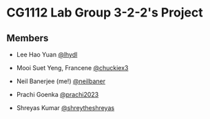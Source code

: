# CG1112 Lab Group 3-2-2's Project

## Members

* Lee Hao Yuan [@lhydl](github.com/lhydl)

* Mooi Suet Yeng, Francene [@chuckiex3](github.com/chuckiex3)

* Neil Banerjee (me!) [@neilbaner](github.com/neilbaner)

* Prachi Goenka [@prachi2023](github.com/prachi2023)

* Shreyas Kumar [@shreytheshreyas](github.com/shreytheshreyas)
